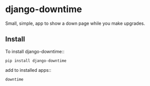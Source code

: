 django-downtime
===============

Small, simple, app to show a down page while you make upgrades.  

Install
-------

To install django-downtime::

	pip install django-downtime
	
add to installed apps::

	downtime